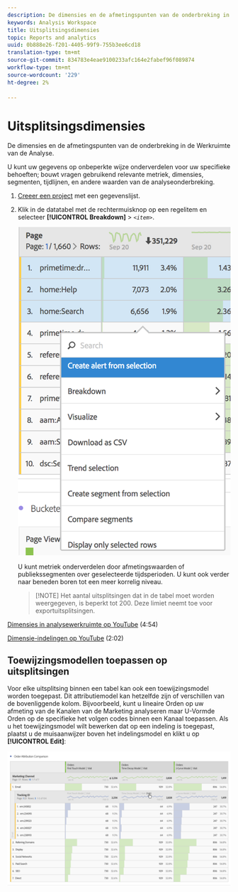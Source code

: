 ```yaml
---
description: De dimensies en de afmetingspunten van de onderbreking in de Werkruimte van de Analyse.
keywords: Analysis Workspace
title: Uitsplitsingsdimensies
topic: Reports and analytics
uuid: 0b888e26-f201-4405-99f9-755b3ee6cd18
translation-type: tm+mt
source-git-commit: 834783e4eae9100233afc164e2fabef96f089874
workflow-type: tm+mt
source-wordcount: '229'
ht-degree: 2%

---
```



# Uitsplitsingsdimensies

De dimensies en de afmetingspunten van de onderbreking in de Werkruimte van de Analyse.

U kunt uw gegevens op onbeperkte wijze onderverdelen voor uw specifieke behoeften; bouwt vragen gebruikend relevante metriek, dimensies, segmenten, tijdlijnen, en andere waarden van de analyseonderbreking.

1. [Creeer een project](/help/analyze/analysis-workspace/build-workspace-project/t-freeform-project.md) met een gegevenslijst.
1. Klik in de datatabel met de rechtermuisknop op een regelitem en selecteer **[!UICONTROL Breakdown]** > *`<item>`*.

   ![Stap resultaat](assets/fa_data_table_actions.png)

   U kunt metriek onderverdelen door afmetingswaarden of publiekssegmenten over geselecteerde tijdsperioden. U kunt ook verder naar beneden boren tot een meer korrelig niveau.

   >[!NOTE] Het aantal uitsplitsingen dat in de tabel moet worden weergegeven, is beperkt tot 200. Deze limiet neemt toe voor exportuitsplitsingen.

[Dimensies in analysewerkruimte op YouTube](https://www.youtube.com/watch?v=P9W0hhIHhCs&amp;index=12&amp;list=PL2tCx83mn7GuNnQdYGOtlyCu0V5mEZ8sS) (4:54)

[Dimensie-indelingen op YouTube](https://www.youtube.com/watch?v=3mQ2HN7-lIc&amp;list=PL2tCx83mn7GuNnQdYGOtlyCu0V5mEZ8sS&amp;index=13) (2:02)

## Toewijzingsmodellen toepassen op uitsplitsingen

Voor elke uitsplitsing binnen een tabel kan ook een toewijzingsmodel worden toegepast. Dit attributiemodel kan hetzelfde zijn of verschillen van de bovenliggende kolom. Bijvoorbeeld, kunt u lineaire Orden op uw afmeting van de Kanalen van de Marketing analyseren maar U-Vormde Orden op de specifieke het volgen codes binnen een Kanaal toepassen. Als u het toewijzingsmodel wilt bewerken dat op een indeling is toegepast, plaatst u de muisaanwijzer boven het indelingsmodel en klikt u op **[!UICONTROL Edit]**:

![Onderbrekingsinstellingen](assets/breakdown_settings.png)
